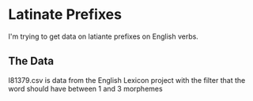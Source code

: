 # Latinate Prefixes
I'm trying to get data on latiante prefixes on English verbs.

## The Data
I81379.csv is data from the English Lexicon project with the filter that the word should have between 1 and 3 morphemes

